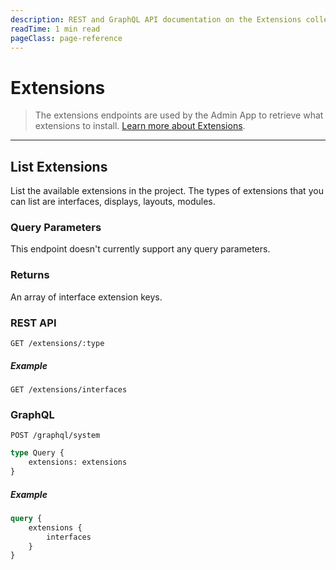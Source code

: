 ```yaml
---
description: REST and GraphQL API documentation on the Extensions collection in Superscribe.
readTime: 1 min read
pageClass: page-reference
---
```


# Extensions

> The extensions endpoints are used by the Admin App to retrieve what extensions to install.
> [Learn more about Extensions](/getting-started/glossary#extensions).

---

## List Extensions

List the available extensions in the project. The types of extensions that you can list are interfaces, displays,
layouts, modules.

### Query Parameters

This endpoint doesn't currently support any query parameters.

### Returns

An array of interface extension keys.

### REST API

```
GET /extensions/:type
```

##### Example

```
GET /extensions/interfaces
```

### GraphQL

```
POST /graphql/system
```

```graphql
type Query {
	extensions: extensions
}
```

##### Example

```graphql
query {
	extensions {
		interfaces
	}
}
```
